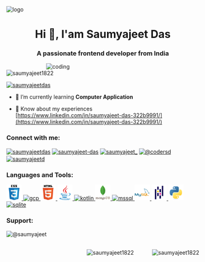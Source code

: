 ![logo](https://github.com/saumyajeet1822/saumyajeet1822/blob/main/Modern%20Minimalist%20Simple%20Technology%20Banner.png)
<h1 align="center">Hi 👋, I'am Saumyajeet Das</h1>
<h3 align="center">A passionate frontend developer from India</h3>
<img align = "right" alt="coding" width= "400" src="https://camo.githubusercontent.com/40165a147c3dcea0fa1db780bb533fc5f98546ccfb9d5d05ddb2f429277f5348/68747470733a2f2f616e616c7974696373696e6469616d61672e636f6d2f77702d636f6e74656e742f75706c6f6164732f323031382f31322f646576656c6f7065722d6472696262626c652e676966 ">

<p align="left"> <img src="https://komarev.com/ghpvc/?username=saumyajeet1822&label=Profile%20views&color=0e75b6&style=flat" alt="saumyajeet1822" /> </p>

<p align="left"> <a href="https://twitter.com/saumyajeetdas" target="blank"><img src="https://img.shields.io/twitter/follow/saumyajeetdas?logo=twitter&style=for-the-badge" alt="saumyajeetdas" /></a> </p>

- 🌱 I’m currently learning **Computer Application**

- 📄 Know about my experiences [https://www.linkedin.com/in/saumyajeet-das-322b9991/](https://www.linkedin.com/in/saumyajeet-das-322b9991/)

<h3 align="left">Connect with me:</h3>
<p align="left">
<a href="https://twitter.com/saumyajeetdas" target="blank"><img align="center" src="https://raw.githubusercontent.com/rahuldkjain/github-profile-readme-generator/master/src/images/icons/Social/twitter.svg" alt="saumyajeetdas" height="30" width="40" /></a>
<a href="https://linkedin.com/in/saumyajeet1822" target="blank"><img align="center" src="https://raw.githubusercontent.com/rahuldkjain/github-profile-readme-generator/master/src/images/icons/Social/linked-in-alt.svg" alt="saumyajeet-das" height="30" width="40" /></a>
<a href="https://instagram.com/saumyajeet_" target="blank"><img align="center" src="https://raw.githubusercontent.com/rahuldkjain/github-profile-readme-generator/master/src/images/icons/Social/instagram.svg" alt="saumyajeet_" height="30" width="40" /></a>
<a href="https://www.youtube.com/@codersd/featured" target="blank"><img align="center" src="https://raw.githubusercontent.com/rahuldkjain/github-profile-readme-generator/master/src/images/icons/Social/youtube.svg" alt="@codersd" height="30" width="40" /></a>
<a href="https://www.leetcode.com/saumyajeetd" target="blank"><img align="center" src="https://raw.githubusercontent.com/rahuldkjain/github-profile-readme-generator/master/src/images/icons/Social/leet-code.svg" alt="saumyajeetd" height="30" width="40" /></a>
</p>

<h3 align="left">Languages and Tools:</h3>
<p align="left"> <a href="https://www.w3schools.com/css/" target="_blank" rel="noreferrer"> <img src="https://raw.githubusercontent.com/devicons/devicon/master/icons/css3/css3-original-wordmark.svg" alt="css3" width="40" height="40"/> </a> <a href="https://cloud.google.com" target="_blank" rel="noreferrer"> <img src="https://www.vectorlogo.zone/logos/google_cloud/google_cloud-icon.svg" alt="gcp" width="40" height="40"/> </a> <a href="https://www.w3.org/html/" target="_blank" rel="noreferrer"> <img src="https://raw.githubusercontent.com/devicons/devicon/master/icons/html5/html5-original-wordmark.svg" alt="html5" width="40" height="40"/> </a> <a href="https://www.java.com" target="_blank" rel="noreferrer"> <img src="https://raw.githubusercontent.com/devicons/devicon/master/icons/java/java-original.svg" alt="java" width="40" height="40"/> </a> <a href="https://kotlinlang.org" target="_blank" rel="noreferrer"> <img src="https://www.vectorlogo.zone/logos/kotlinlang/kotlinlang-icon.svg" alt="kotlin" width="40" height="40"/> </a> <a href="https://www.mongodb.com/" target="_blank" rel="noreferrer"> <img src="https://raw.githubusercontent.com/devicons/devicon/master/icons/mongodb/mongodb-original-wordmark.svg" alt="mongodb" width="40" height="40"/> </a> <a href="https://www.microsoft.com/en-us/sql-server" target="_blank" rel="noreferrer"> <img src="https://www.svgrepo.com/show/303229/microsoft-sql-server-logo.svg" alt="mssql" width="40" height="40"/> </a> <a href="https://www.mysql.com/" target="_blank" rel="noreferrer"> <img src="https://raw.githubusercontent.com/devicons/devicon/master/icons/mysql/mysql-original-wordmark.svg" alt="mysql" width="40" height="40"/> </a> <a href="https://pandas.pydata.org/" target="_blank" rel="noreferrer"> <img src="https://raw.githubusercontent.com/devicons/devicon/2ae2a900d2f041da66e950e4d48052658d850630/icons/pandas/pandas-original.svg" alt="pandas" width="40" height="40"/> </a> <a href="https://www.python.org" target="_blank" rel="noreferrer"> <img src="https://raw.githubusercontent.com/devicons/devicon/master/icons/python/python-original.svg" alt="python" width="40" height="40"/> </a> <a href="https://www.sqlite.org/" target="_blank" rel="noreferrer"> <img src="https://www.vectorlogo.zone/logos/sqlite/sqlite-icon.svg" alt="sqlite" width="40" height="40"/> </a> </p>

<h3 align="left">Support:</h3>
<p><a href="https://www.buymeacoffee.com/@saumyajeet"> <img align="left" src="https://cdn.buymeacoffee.com/buttons/v2/default-yellow.png" height="50" width="210" alt="@saumyajeet" /></a></p><br><br>

<p><img align="right" src="https://github-readme-stats.vercel.app/api/top-langs?username=saumyajeet1822&show_icons=true&locale=en&layout=compact" alt="saumyajeet1822" /></p>

<p><img align="left" src="https://github-readme-streak-stats.herokuapp.com/?user=saumyajeet1822&" alt="saumyajeet1822" /></p>
